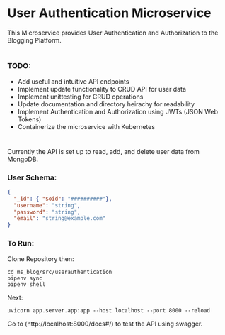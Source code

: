 # User Authentication Microservice
This Microservice provides User Authentication and Authorization to the Blogging Platform. 
#
### TODO: 
- Add useful and intuitive API endpoints 
- Implement update functionality to CRUD API for user data
- Implement unittesting for CRUD operations
- Update documentation and directory heirachy for readability
- Implement Authentication and Authorization using JWTs (JSON Web Tokens)
- Containerize the microservice with Kubernetes
#
Currently the API is set up to read, add, and delete user data from MongoDB. 

### User Schema:
```Json
{
  "_id": { "$oid": "##########"},
  "username": "string",
  "password": "string",
  "email": "string@example.com"
}
```

### To Run:

Clone Repository then:
```Console
cd ms_blog/src/userauthentication
pipenv sync
pipenv shell
```
Next:
```Console
uvicorn app.server.app:app --host localhost --port 8000 --reload
```
Go to (http://localhost:8000/docs#/) to test the API using swagger.





